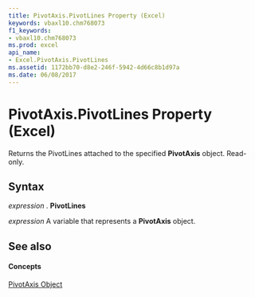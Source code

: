 ```yaml
---
title: PivotAxis.PivotLines Property (Excel)
keywords: vbaxl10.chm768073
f1_keywords:
- vbaxl10.chm768073
ms.prod: excel
api_name:
- Excel.PivotAxis.PivotLines
ms.assetid: 1172bb70-d8e2-246f-5942-4d66c8b1d97a
ms.date: 06/08/2017
---
```



# PivotAxis.PivotLines Property (Excel)

Returns the PivotLines attached to the specified **PivotAxis** object. Read-only.


## Syntax

 _expression_ . **PivotLines**

 _expression_ A variable that represents a **PivotAxis** object.


## See also


#### Concepts


[PivotAxis Object](pivotaxis-object-excel.md)

